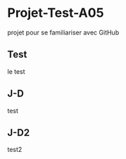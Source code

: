 # Projet-Test-A05
projet pour se familiariser avec GitHub
## Test
le test









## J-D
test
## J-D2
test2
